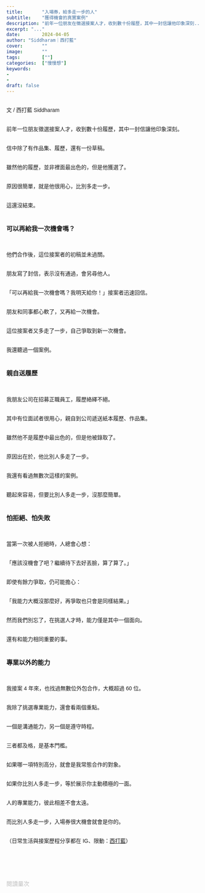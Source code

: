 ```yaml
---
title:       "入場券，給多走一步的人"
subtitle:    "獲得機會的真實案例"
description: "前年一位朋友在徵選接案人才，收到數十份履歷，其中一封信讓他印象深刻..."
excerpt: "..."
date:        2024-04-05
author: "Siddharam｜西打藍"
cover:       ""
image:       ""
tags:        [""]
categories:  ["慢慢想"]
keywords:
- 
- 
draft: false
---
```


<article style="font-family: 'Noto Sans TC', '微軟正黑體', sans-serif; font-weight: 300;">

<br>文 / 西打藍 Siddharam<br><br>

前年一位朋友徵選接案人才，收到數十份履歷，其中一封信讓他印象深刻。<br><br>

信中除了有作品集、履歷，還有一份草稿。<br><br>

雖然他的履歷，並非裡面最出色的，但是他獲選了。<br><br>

原因很簡單，就是他很用心，比別多走一步。<br><br>

這還沒結束。<br><br>


<h3 class="article-h1-color">可以再給我一次機會嗎？</h3><br>

他們合作後，這位接案者的初稿並未過關。<br><br>

朋友寫了封信，表示沒有通過，會另尋他人。<br><br>

「可以再給我一次機會嗎？我明天給你！」接案者迅速回信。<br><br>

朋友和同事都心軟了，又再給一次機會。<br><br>

這位接案者又多走了一步，自己爭取到新一次機會。<br><br>

我還聽過一個案例。<br><br>


<h3 class="article-h1-color">親自送履歷</h3><br>

我朋友公司在招募正職員工，履歷絡繹不絕。<br><br>

其中有位面試者很用心，親自到公司遞送紙本履歷、作品集。<br><br>

雖然他不是履歷中最出色的，但是他被錄取了。<br><br>

原因出在於，他比別人多走了一步。<br><br>

我還有看過無數次這樣的案例。<br><br>

聽起來容易，但要比別人多走一步，沒那麼簡單。<br><br>


<h3 class="article-h1-color">怕拒絕、怕失敗</h3><br>

當第一次被人拒絕時，人總會心想：<br><br>

「應該沒機會了吧？繼續待下去好丟臉，算了算了。」<br><br>

即使有餘力爭取，仍可能擔心：<br><br>

「我能力大概沒那麼好，再爭取也只會是同樣結果。」<br><br>

然而我們別忘了，在挑選人才時，能力僅是其中一個面向。<br><br>

還有和能力相同重要的事。<br><br>


<h3 class="article-h1-color">專業以外的能力</h3><br>

我接案 4 年來，也找過無數位外包合作，大概超過 60 位。<br><br>

我除了挑選專業能力，還會看兩個重點。<br><br>

一個是溝通能力，另一個是遵守時程。<br><br>

三者都及格，是基本門檻。<br><br>

如果哪一項特別高分，就會是我常態合作的對象。<br><br>

如果你比別人多走一步，等於展示你主動積極的一面。<br><br>

人的專業能力，彼此相差不會太遠。<br><br>

而比別人多走一步，入場券很大機會就會是你的。<br><br>


<!-- 
<!-- 案例 > 證明案例 > 壞處 > 怎麼改變（列步驟） > 結語總結金句 -->


（日常生活與接案歷程分享都在 IG、限動：<a href="https://www.instagram.com/sidd.blue/" target="_blank">西打藍</a>）<br><br>

<!-- <h3 class="article-h1-color"></h3><br> -->





<br><br><br>

</article>

<div style="color: #bfbfbf; font-size: 15px;" id="busuanzi_container_page_pv">
  閱讀量<span id="busuanzi_value_page_pv"></span>次
</div>

<script src="../../js/post.js"></script>
